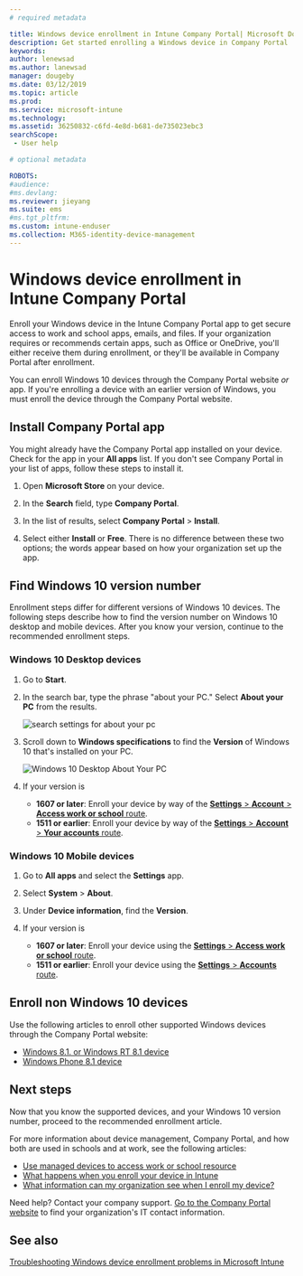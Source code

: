 ```yaml
---
# required metadata

title: Windows device enrollment in Intune Company Portal| Microsoft Docs
description: Get started enrolling a Windows device in Company Portal
keywords:
author: lenewsad
ms.author: lanewsad
manager: dougeby
ms.date: 03/12/2019
ms.topic: article
ms.prod:
ms.service: microsoft-intune
ms.technology:
ms.assetid: 36250832-c6fd-4e8d-b681-de735023ebc3
searchScope:
 - User help

# optional metadata

ROBOTS:   
#audience:
#ms.devlang:
ms.reviewer: jieyang
ms.suite: ems
#ms.tgt_pltfrm:
ms.custom: intune-enduser
ms.collection: M365-identity-device-management
---
```


# Windows device enrollment in Intune Company Portal  

Enroll your Windows device in the Intune Company Portal app to get secure access to work and school apps, emails, and files. If your organization requires or recommends certain apps, such as Office or OneDrive, you'll either receive them during enrollment, or they'll be available in Company Portal after enrollment.  

You can enroll Windows 10 devices through the Company Portal website *or* app. If you're enrolling a device with an earlier version of Windows, you must enroll the device through the Company Portal website.  

## Install Company Portal app  
You might already have the Company Portal app installed on your device. Check for the app in your __All apps__ list.  If you don't see Company Portal in your list of apps, follow these steps to install it.  

1. Open **Microsoft Store** on your device.

2. In the **Search** field, type **Company Portal**.

3. In the list of results, select **Company Portal** > **Install**.

4. Select either **Install** or **Free**. There is no difference between these two options; the words appear based on how your organization set up the app.  

## Find Windows 10 version number  
Enrollment steps differ for different versions of Windows 10 devices. The following steps describe how to find the version number on Windows 10 desktop and mobile devices. After you know your version, continue to the recommended enrollment steps.  

### Windows 10 Desktop devices  

1. Go to **Start**.

2. In the search bar, type the phrase "about your PC." Select __About your PC__ from the results.  


   ![search settings for about your pc](media/searching_for_about_your_pc.png)  

3. Scroll down to **Windows specifications** to find the **Version** of Windows 10 that's installed on your PC.  


   ![Windows 10 Desktop About Your PC](media/settings_about_pc.png)  

4. If your version is  

    *  __1607 or later__: Enroll your device by way of the [**Settings** > **Account** > **Access work or school** route](enroll-windows-10-device.md#enroll-windows-10-version-1607-and-later-device).   
    * __1511 or earlier__: Enroll your device by way of the [**Settings** > **Account** > **Your accounts** route](enroll-windows-10-device.md#enroll-windows-10-version-1511-and-earlier-device).  

### Windows 10 Mobile devices		

1.	Go to __All apps__ and select the __Settings__ app.	 
2.	Select __System__ > __About__.		
3.	Under __Device information__, find the __Version__.  
4. If your version is  

    *  __1607 or later__: Enroll your device using the [**Settings** > **Access work or school** route](enroll-windows-10-device.md#enroll-windows-10-version-1607-and-later-device).   
    * __1511 or earlier__: Enroll your device using the [**Settings** > **Accounts** route](enroll-windows-10-device.md#enroll-windows-10-version-1511-and-earlier-device).  

## Enroll non Windows 10 devices  
Use the following articles to enroll other supported Windows devices through the Company Portal website:   
* [Windows 8.1. or Windows RT 8.1 device](enroll-your-W81-or-rt81-windows.md)  
* [Windows Phone 8.1 device](enroll-your-wp81-windows.md)    

## Next steps  
Now that you know the supported devices, and your Windows 10 version number, proceed to the recommended enrollment article.  
 
For more information about device management, Company Portal, and how both are used in schools and at work, see the following articles:  
* [Use managed devices to access work or school resource](use-managed-devices-to-get-work-done.md)  
* [What happens when you enroll your device in Intune](what-happens-if-you-install-the-company-portal-app-and-enroll-your-device-in-intune-windows.md)  
* [What information can my organization see when I enroll my device?](what-info-can-your-company-see-when-you-enroll-your-device-in-intune.md)  

Need help? Contact your company support. [Go to the Company Portal website](https://go.microsoft.com/fwlink/?linkid=2010980) to find your organization's IT contact information.  

## See also

[Troubleshooting Windows device enrollment problems in Microsoft Intune](https://support.microsoft.com/help/4469913)
